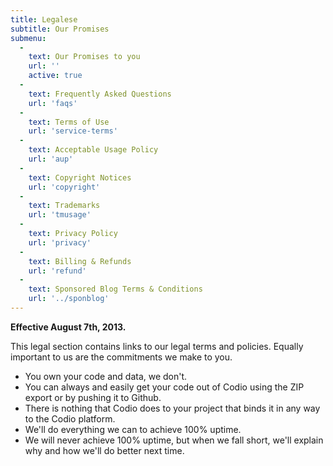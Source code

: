 ```yaml
---
title: Legalese
subtitle: Our Promises
submenu:
  -
    text: Our Promises to you
    url: ''
    active: true
  -
    text: Frequently Asked Questions
    url: 'faqs'
  -
    text: Terms of Use
    url: 'service-terms'
  -
    text: Acceptable Usage Policy
    url: 'aup'
  -
    text: Copyright Notices
    url: 'copyright'
  -
    text: Trademarks
    url: 'tmusage'
  -
    text: Privacy Policy
    url: 'privacy'
  -
    text: Billing & Refunds
    url: 'refund'    
  -
    text: Sponsored Blog Terms & Conditions
    url: '../sponblog'         
---
```


**Effective August 7th, 2013.**

This legal section contains links to our legal terms and policies. Equally important to us are the commitments we make to you.

  - You own your code and data, we don't.
  - You can always and easily get your code out of Codio using the ZIP export or by pushing it to Github.
  - There is nothing that Codio does to your project that binds it in any way to the Codio platform.
  - We'll do everything we can to achieve 100% uptime.
  - We will never achieve 100% uptime, but when we fall short, we'll explain why and how we'll do better next time.